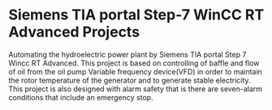 # Siemens TIA portal Step-7 WinCC RT Advanced Projects
Automating the hydroelectric power plant by Siemens TIA portal Step 7 Wincc RT Advanced. This project is based on controlling of baffle and flow of oil from the oil pump Variable frequency device(VFD) in order to maintain the rotor temperature of the generator and to generate stable electricity. This project is also designed with alarm safety that is there are seven-alarm conditions that include an emergency stop.
